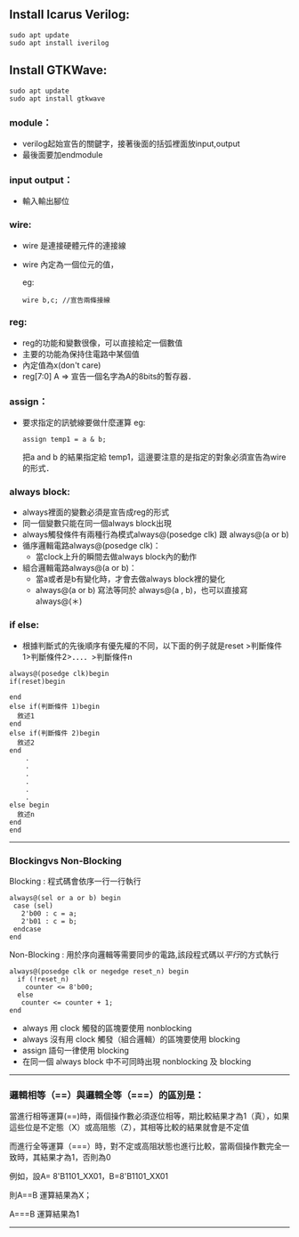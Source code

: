 ## Install Icarus Verilog:
```
sudo apt update
sudo apt install iverilog
```

## Install GTKWave:
```
sudo apt update
sudo apt install gtkwave
```
### module：
   * verilog起始宣告的關鍵字，接著後面的括弧裡面放input,output
   * 最後面要加endmodule

### input output：
   * 輸入輸出腳位

###  wire:
  * wire 是連接硬體元件的連接線
  * wire 內定為一個位元的值，
   
    eg:
   
     ```
     wire b,c; //宣告兩條接線
     ```
     
###  reg:
  * reg的功能和變數很像，可以直接給定一個數值
  * 主要的功能為保持住電路中某個值
  * 內定值為x(don't care)
  * reg[7:0] A => 宣告一個名字為A的8bits的暫存器．
### assign：
  * 要求指定的訊號線要做什麼運算
    eg:
    ```
    assign temp1 = a & b;
    ```
    把a and b 的結果指定給 temp1，這邊要注意的是指定的對象必須宣告為wire的形式．       
     
### always block:
  * always裡面的變數必須是宣告成reg的形式
  * 同一個變數只能在同一個always block出現
  * always觸發條件有兩種行為模式always@(posedge clk) 跟 always@(a or b)
  * 循序邏輯電路always@(posedge clk)：
    * 當clock上升的瞬間去做always block內的動作
  * 組合邏輯電路always@(a or b)：
    * 當a或者是b有變化時，才會去做always block裡的變化 
    * always@(a or b) 寫法等同於 always@(a , b)，也可以直接寫always@(＊) 

### if else:
  * 根據判斷式的先後順序有優先權的不同，以下面的例子就是reset >判斷條件1>判斷條件2>．．．．>判斷條件n
  ```
  always@(posedge clk)begin
  if(reset)begin

  end
  else if(判斷條件 1)begin
    敘述1
  end
  else if(判斷條件 2)begin
    敘述2
  end
      .
      .
      .
      .
      .
      .
  else begin
    敘述n
  end
end
  ```
  * * *

 ### Blockingvs Non-Blocking 
 
 Blocking  : 程式碼會依序一行一行執行
 
 ```
 always@(sel or a or b) begin
  case (sel)
    2'b00 : c = a;
    2'b01 : c = b;
  endcase
end
 ```
 
 Non-Blocking : 用於序向邏輯等需要同步的電路,該段程式碼以*平行*的方式執行
 
 ```
 always@(posedge clk or negedge reset_n) begin
   if (!reset_n)
     counter <= 8'b00;
   else
    counter <= counter + 1;
end
```
 
 * always 用 clock 觸發的區塊要使用 nonblocking
 * always 沒有用 clock 觸發（組合邏輯）的區塊要使用 blocking
 * assign 語句一律使用 blocking
 * 在同一個 always block 中不可同時出現 nonblocking 及 blocking

* * *
### 邏輯相等（==）與邏輯全等（===）的區別是：

當進行相等運算(==)時，兩個操作數必須逐位相等，期比較結果才為1（真），如果這些位是不定態（X）或高阻態（Z），其相等比較的結果就會是不定值

而進行全等運算（===）時，對不定或高阻狀態也進行比較，當兩個操作數完全一致時，其結果才為1，否則為0

例如，設A= 8'B1101_XX01，B=8'B1101_XX01

則A==B 運算結果為X；

  A===B 運算結果為1
* * *
